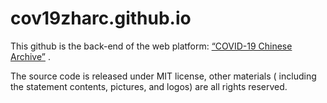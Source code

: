 # cov19zharc.github.io
This github is the back-end of the web platform: [“COVID-19 Chinese Archive”](http://cov19zharc.net/) .  

The source code is released under MIT license, other materials ( including the statement contents, pictures, and logos) are all rights reserved.
